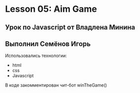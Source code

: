 # Lesson 05: Aim Game

## Урок по Javascript от Владлена Минина

## Выполнил Семёнов Игорь

Использовались технологии:

- html
- css
- Javascript

В коде закомментирован чит-бот winTheGame()
